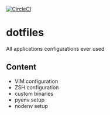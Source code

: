 [![CircleCI](https://circleci.com/gh/kornicameister/dotfiles/tree/master.svg?style=svg)](https://circleci.com/gh/kornicameister/dotfiles/tree/master)

# dotfiles
All applications configurations ever used

## Content

- VIM configuration
- ZSH configuration
- custom binaries
- pyenv setup
- nodenv setup
